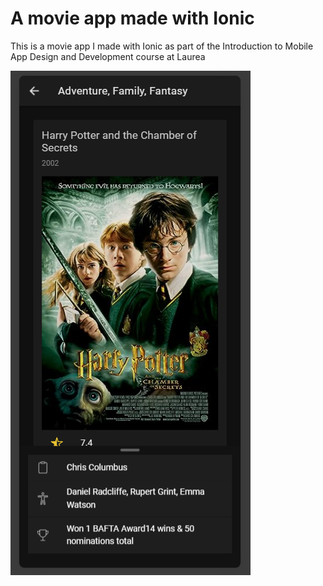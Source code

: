 # A movie app made with Ionic

This is a movie app I made with Ionic as part of the Introduction to Mobile App Design and Development course at Laurea

![Picture of the app](https://github.com/shoutcape/IonicLab3/blob/main/Images/appPicture.png)
